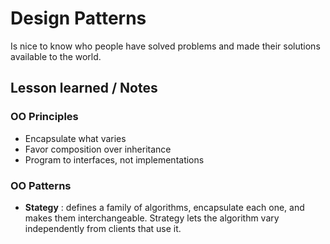 # Design Patterns
Is nice to know who people have solved problems and made their solutions available to the world.

## Lesson learned / Notes

### OO Principles
- Encapsulate what varies
- Favor composition over inheritance
- Program to interfaces, not implementations

### OO Patterns
- **Stategy** : defines a family of algorithms, encapsulate each one, and makes them interchangeable. Strategy lets the algorithm vary independently from clients that use it.